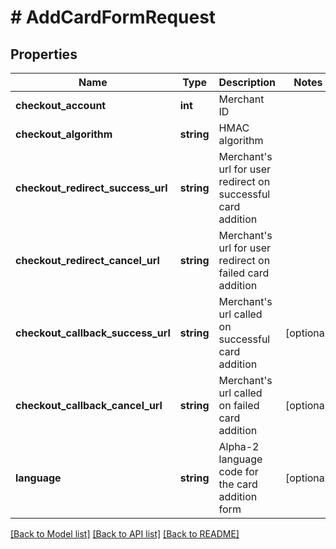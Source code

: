 # # AddCardFormRequest

## Properties

Name | Type | Description | Notes
------------ | ------------- | ------------- | -------------
**checkout_account** | **int** | Merchant ID |
**checkout_algorithm** | **string** | HMAC algorithm |
**checkout_redirect_success_url** | **string** | Merchant&#39;s url for user redirect on successful card addition |
**checkout_redirect_cancel_url** | **string** | Merchant&#39;s url for user redirect on failed card addition |
**checkout_callback_success_url** | **string** | Merchant&#39;s url called on successful card addition | [optional]
**checkout_callback_cancel_url** | **string** | Merchant&#39;s url called on failed card addition | [optional]
**language** | **string** | Alpha-2 language code for the card addition form | [optional]

[[Back to Model list]](../../README.md#models) [[Back to API list]](../../README.md#endpoints) [[Back to README]](../../README.md)
